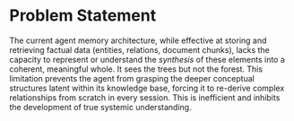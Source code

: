 # Problem Statement

The current agent memory architecture, while effective at storing and retrieving factual data (entities, relations, document chunks), lacks the capacity to represent or understand the *synthesis* of these elements into a coherent, meaningful whole. It sees the trees but not the forest. This limitation prevents the agent from grasping the deeper conceptual structures latent within its knowledge base, forcing it to re-derive complex relationships from scratch in every session. This is inefficient and inhibits the development of true systemic understanding.